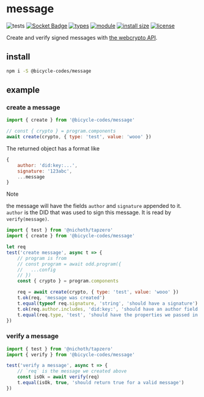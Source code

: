 # message

![tests](https://github.com/bicycle-codes/message/actions/workflows/nodejs.yml/badge.svg)
[![Socket Badge](https://socket.dev/api/badge/npm/package/@bicycle-codes/message)](https://socket.dev/npm/package/@bicycle-codes/message)
[![types](https://img.shields.io/npm/types/msgpackr?style=flat-square)](README.md)
[![module](https://img.shields.io/badge/module-ESM%2FCJS-blue?style=flat-square)](README.md)
[![install size](https://flat.badgen.net/packagephobia/install/@bicycle-codes/message)](https://packagephobia.com/result?p=@bicycle-codes/message)
[![license](https://nichoth.github.io/badge/license-polyform-shield.svg)](LICENSE)


Create and verify signed messages with [the webcrypto API](https://developer.mozilla.org/en-US/docs/Web/API/Web_Crypto_API).

## install

```sh
npm i -S @bicycle-codes/message
```

## example

### create a message
```js
import { create } from '@bicycle-codes/message'

// const { crypto } = program.components
await create(crypto, { type: 'test', value: 'wooo' })
```

The returned object has a format like
```js
{
    author: 'did:key:...',
    signature: '123abc',
    ...message
}
```

> [!NOTE]  
> the message will have the fields `author` and `signature` appended to it. `author` is the DID that was used to sign this message. It is read by `verify(message)`.

```js
import { test } from '@nichoth/tapzero'
import { create } from '@bicycle-codes/message'

let req
test('create message', async t => {
    // program is from
    // const program = await odd.program({
    //   ...config
    // })
    const { crypto } = program.components

    req = await create(crypto, { type: 'test', value: 'wooo' })
    t.ok(req, 'message was created')
    t.equal(typeof req.signature, 'string', 'should have a signature')
    t.ok(req.author.includes, 'did:key:', 'should have an author field')
    t.equal(req.type, 'test', 'should have the properties we passed in')
})
```

### verify a message
```js
import { test } from '@nichoth/tapzero'
import { verify } from '@bicycle-codes/message'

test('verify a message', async t => {
    // `req` is the message we created above
    const isOk = await verify(req)
    t.equal(isOk, true, 'should return true for a valid message')
})
```

